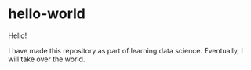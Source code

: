 # hello-world

Hello!

I have made this repository as part of learning data science. Eventually, I will take over the world.
